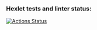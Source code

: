 ### Hexlet tests and linter status:
[![Actions Status](https://github.com/nemessis347/fullstack-javascript-project-98/actions/workflows/hexlet-check.yml/badge.svg)](https://github.com/nemessis347/fullstack-javascript-project-98/actions)